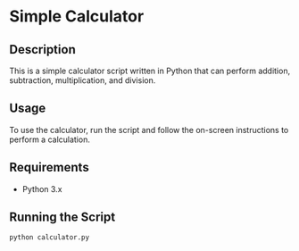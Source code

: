 # Simple Calculator

## Description

This is a simple calculator script written in Python that can perform addition, subtraction, multiplication, and division.

## Usage

To use the calculator, run the script and follow the on-screen instructions to perform a calculation.

## Requirements

- Python 3.x

## Running the Script

```bash
python calculator.py
```
